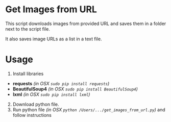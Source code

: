 # Get Images from URL
This script downloads images from
provided URL and saves them in a
folder next to the script file.

It also saves image URLs as a
list in a text file.

# Usage
1. Install libraries
- **requests** *(in OSX `sudo pip install requests`)*
- **BeautifulSoup4** *(in OSX `sudo pip install BeautifulSoup4`)*
- **lxml** *(in OSX `sudo pip install lxml`)*
2. Download python file.
3. Run python file *(in OSX `python /Users/.../get_images_from_url.py`)* and follow instructions
